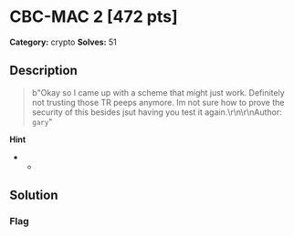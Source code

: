 # CBC-MAC 2 [472 pts]

**Category:** crypto
**Solves:** 51

## Description
>b"Okay so I came up with a scheme that might just work. Definitely not trusting those TR peeps anymore. Im not sure how to prove the security of this besides jsut having you test it again.\r\n\r\nAuthor: `gary`"

**Hint**
* -

## Solution

### Flag

